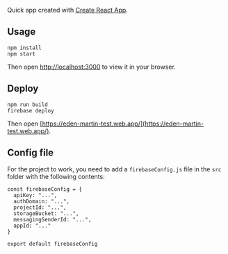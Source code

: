 Quick app created with [Create React App](https://github.com/facebook/create-react-app).

## Usage

```
npm install
npm start
```

Then open [http://localhost:3000](http://localhost:3000) to view it in your browser.

## Deploy

```
npm run build
firebase deploy
```

Then open [https://eden-martin-test.web.app/](https://eden-martin-test.web.app/).

## Config file

For the project to work, you need to add a `firebaseConfig.js` file in the `src` folder with the following contents:

```
const firebaseConfig = {
  apiKey: "...",
  authDomain: "...",
  projectId: "...",
  storageBucket: "...",
  messagingSenderId: "...",
  appId: "..."
}

export default firebaseConfig
```
